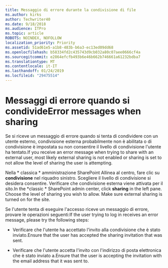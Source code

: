 ```yaml
---
title: Messaggio di errore durante la condivisione di file
ms.author: kirks
author: Techwriter40
ms.date: 9/18/2018
ms.audience: ITPro
ms.topic: article
ROBOTS: NOINDEX, NOFOLLOW
localization_priority: Priority
ms.assetid: 51ad61e5-a1b8-483b-b6a3-ec13ed09dd68
ms.openlocfilehash: b58334fd2c435743d9cb032a80c07aee0666cf4a
ms.sourcegitcommit: e2864efcfb493b6e46b662b746661a61232bdba7
ms.translationtype: MT
ms.contentlocale: it-IT
ms.lasthandoff: 01/24/2019
ms.locfileid: "29475514"
---
```

# <a name="error-messages-when-sharing"></a><span data-ttu-id="cd6ab-102">Messaggi di errore quando si condivide</span><span class="sxs-lookup"><span data-stu-id="cd6ab-102">Error messages when sharing</span></span>

<span data-ttu-id="cd6ab-103">Se si riceve un messaggio di errore quando si tenta di condividere con un utente esterno, condivisione esterna probabilmente non è abilitata o di condivisione è impostata su non consentire il livello di condivisione l'utente ha tentato.</span><span class="sxs-lookup"><span data-stu-id="cd6ab-103">If you receive an error message when trying to share with an external user, most likely external sharing is not enabled or sharing is set to not allow the level of sharing the user is attempting.</span></span>
  
<span data-ttu-id="cd6ab-p101">Nella \* classica \* amministrazione SharePoint Allinea al centro, fare clic su **condivisione** nel riquadro sinistro. Scegliere il livello di condivisione si desidera consentire. Verificare che condivisione esterna viene attivata per il sito.</span><span class="sxs-lookup"><span data-stu-id="cd6ab-p101">In the  \*classic \* SharePoint admin center, click **sharing** in the left pane. Choose the level of sharing you wish to allow. Make sure external sharing is turned on for the site.</span></span> 
  
<span data-ttu-id="cd6ab-107">Se l'utente tenta di eseguire l'accesso riceve un messaggio di errore, provare le operazioni seguenti:</span><span class="sxs-lookup"><span data-stu-id="cd6ab-107">If the user trying to log in receives an error message, please try the following steps:</span></span>
  
- <span data-ttu-id="cd6ab-108">Verificare che l'utente ha accettato l'invito alla condivisione che è stato inviato.</span><span class="sxs-lookup"><span data-stu-id="cd6ab-108">Ensure that the user has accepted the sharing invitation that was sent.</span></span>
    
- <span data-ttu-id="cd6ab-109">Verificare che l'utente accetta l'invito con l'indirizzo di posta elettronica che è stato inviato a.</span><span class="sxs-lookup"><span data-stu-id="cd6ab-109">Ensure that the user is accepting the invitation with the email address that it was sent to.</span></span>
    

